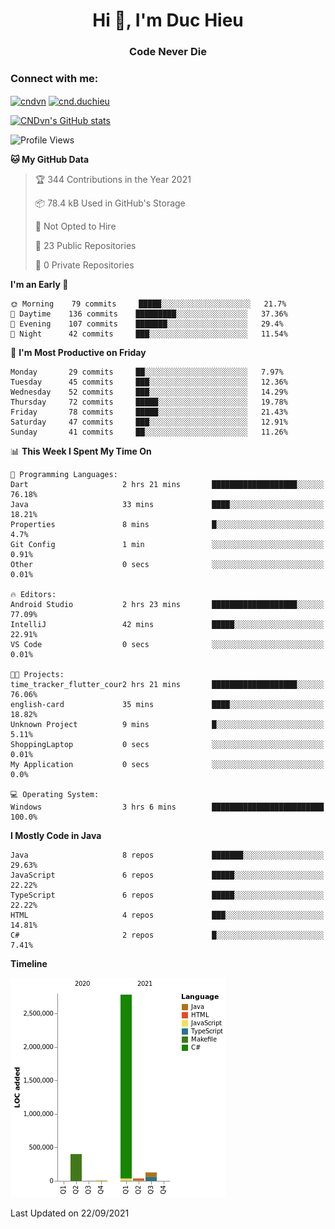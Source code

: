 <h1 align="center">Hi 👋, I'm Duc Hieu</h1>
<h3 align="center">Code Never Die</h3>

<h3 align="left">Connect with me:</h3>
<p align="left">
<a href="https://linkedin.com/in/cndvn" target="blank"><img align="center" src="https://img.shields.io/badge/LinkedIn-0077B5?style=for-the-badge&logo=linkedin&logoColor=white" alt="cndvn"/></a>
<a href="https://fb.com/cnd.duchieu" target="blank"><img align="center" src="https://img.shields.io/badge/Facebook-1877F2?style=for-the-badge&logo=facebook&logoColor=white" alt="cnd.duchieu"/></a>
</p>

[![CNDvn's GitHub stats](https://github-readme-stats.vercel.app/api?username=cndvn)](https://github.com/anuraghazra/github-readme-stats)

<!--START_SECTION:waka-->
![Profile Views](http://img.shields.io/badge/Profile%20Views-0-blue)

**🐱 My GitHub Data** 

> 🏆 344 Contributions in the Year 2021
 > 
> 📦 78.4 kB Used in GitHub's Storage 
 > 
> 🚫 Not Opted to Hire
 > 
> 📜 23 Public Repositories 
 > 
> 🔑 0 Private Repositories  
 > 
**I'm an Early 🐤** 

```text
🌞 Morning    79 commits     █████░░░░░░░░░░░░░░░░░░░░   21.7% 
🌆 Daytime    136 commits    █████████░░░░░░░░░░░░░░░░   37.36% 
🌃 Evening    107 commits    ███████░░░░░░░░░░░░░░░░░░   29.4% 
🌙 Night      42 commits     ███░░░░░░░░░░░░░░░░░░░░░░   11.54%

```
📅 **I'm Most Productive on Friday** 

```text
Monday       29 commits     ██░░░░░░░░░░░░░░░░░░░░░░░   7.97% 
Tuesday      45 commits     ███░░░░░░░░░░░░░░░░░░░░░░   12.36% 
Wednesday    52 commits     ███░░░░░░░░░░░░░░░░░░░░░░   14.29% 
Thursday     72 commits     █████░░░░░░░░░░░░░░░░░░░░   19.78% 
Friday       78 commits     █████░░░░░░░░░░░░░░░░░░░░   21.43% 
Saturday     47 commits     ███░░░░░░░░░░░░░░░░░░░░░░   12.91% 
Sunday       41 commits     ██░░░░░░░░░░░░░░░░░░░░░░░   11.26%

```


📊 **This Week I Spent My Time On** 

```text
💬 Programming Languages: 
Dart                     2 hrs 21 mins       ███████████████████░░░░░░   76.18% 
Java                     33 mins             ████░░░░░░░░░░░░░░░░░░░░░   18.21% 
Properties               8 mins              █░░░░░░░░░░░░░░░░░░░░░░░░   4.7% 
Git Config               1 min               ░░░░░░░░░░░░░░░░░░░░░░░░░   0.91% 
Other                    0 secs              ░░░░░░░░░░░░░░░░░░░░░░░░░   0.01%

🔥 Editors: 
Android Studio           2 hrs 23 mins       ███████████████████░░░░░░   77.09% 
IntelliJ                 42 mins             █████░░░░░░░░░░░░░░░░░░░░   22.91% 
VS Code                  0 secs              ░░░░░░░░░░░░░░░░░░░░░░░░░   0.01%

🐱‍💻 Projects: 
time_tracker_flutter_cour2 hrs 21 mins       ███████████████████░░░░░░   76.06% 
english-card             35 mins             ████░░░░░░░░░░░░░░░░░░░░░   18.82% 
Unknown Project          9 mins              █░░░░░░░░░░░░░░░░░░░░░░░░   5.11% 
ShoppingLaptop           0 secs              ░░░░░░░░░░░░░░░░░░░░░░░░░   0.01% 
My Application           0 secs              ░░░░░░░░░░░░░░░░░░░░░░░░░   0.0%

💻 Operating System: 
Windows                  3 hrs 6 mins        █████████████████████████   100.0%

```

**I Mostly Code in Java** 

```text
Java                     8 repos             ███████░░░░░░░░░░░░░░░░░░   29.63% 
JavaScript               6 repos             █████░░░░░░░░░░░░░░░░░░░░   22.22% 
TypeScript               6 repos             █████░░░░░░░░░░░░░░░░░░░░   22.22% 
HTML                     4 repos             ███░░░░░░░░░░░░░░░░░░░░░░   14.81% 
C#                       2 repos             █░░░░░░░░░░░░░░░░░░░░░░░░   7.41%

```


**Timeline**

![Chart not found](https://raw.githubusercontent.com/CNDvn/CNDvn/main/charts/bar_graph.png) 


 Last Updated on 22/09/2021
<!--END_SECTION:waka-->
